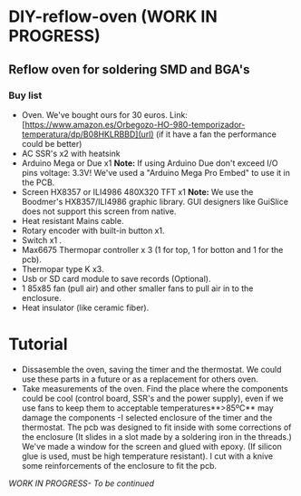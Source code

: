 # DIY-reflow-oven (WORK IN PROGRESS)
## Reflow oven for soldering SMD and BGA's
### Buy list
- Oven. We've bought ours for 30 euros. Link: [https://www.amazon.es/Orbegozo-HO-980-temporizador-temperatura/dp/B08HKLRBBD](url) (if it have a fan the performance could be better)
- AC SSR's x2 with heatsink
- Arduino Mega or Due x1 **Note:** If using Arduino Due don't exceed I/O pins voltage: 3.3V! We've used a "Arduino Mega Pro Embed" to use it in the PCB.
- Screen HX8357 or ILI4986 480X320 TFT x1 **Note:** We use the Boodmer's HX8357/ILI4986 graphic library. GUI designers like GuiSlice does not support this screen from native.
- Heat resistant Mains cable.
- Rotary encoder with built-in button x1.
- Switch x1 .
- Max6675 Thermopar controller x 3 (1 for top, 1 for botton and 1 for the pcb).
- Thermopar type K x3.
- Usb or SD card module to save records (Optional).
- 1 85x85 fan (pull air) and other smaller fans to pull air in to the enclosure.
- Heat insulator (like ceramic fiber).
# Tutorial 
- Dissasemble the oven, saving the timer and the thermostat. We could use these parts in a future or as a replacement for others oven.
- Take measurements of the oven. Find the place where the components could be cool (control board, SSR's and the power supply), even if we use fans to keep them to acceptable temperatures**>85ºC** may damage the components 
-I selected enclosure of the timer and the thermostat. The pcb was designed to fit inside with some corrections of the enclosure (It slides in a slot made by a soldering iron in the threads.) We've made a window for the screen and glued with epoxy. (If silicon glue is used, must be high temperature resistant). I cut with a knive some reinforcements of the enclosure to fit the pcb.

*WORK IN PROGRESS- To be continued*
